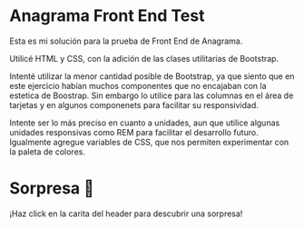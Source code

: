 # Anagrama Front End Test
Esta es mi solución para la prueba de Front End de Anagrama.

Utilicé HTML y CSS, con la adición de las clases utilitarias de Bootstrap.

Intenté utilizar la menor cantidad posible de Bootstrap, ya que siento que en este ejercicio habían muchos componentes que no encajaban con la estetica de Boostrap. Sin embargo lo utilice para las columnas en el área de tarjetas y en algunos componenets para facilitar su responsividad.

Intente ser lo más preciso en cuanto a unidades, aun que utilice algunas unidades responsivas como REM para facilitar el desarrollo futuro. Igualmente agregue variables de CSS, que nos permiten experimentar con la paleta de colores.

# Sorpresa 🎉
¡Haz click en la carita del header para descubrir una sorpresa!
